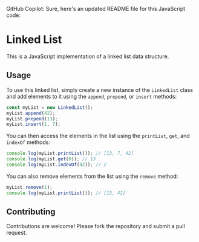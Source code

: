 GitHub Copilot: Sure, here's an updated README file for this JavaScript code:

# Linked List

This is a JavaScript implementation of a linked list data structure.

## Usage

To use this linked list, simply create a new instance of the `LinkedList` class and add elements to it using the `append`, `prepend`, or `insert` methods:

```javascript
const myList = new LinkedList();
myList.append(42);
myList.prepend(13);
myList.insert(1, 7);
```

You can then access the elements in the list using the `printList`, `get`, and `indexOf` methods:

```javascript
console.log(myList.printList()); // [13, 7, 42]
console.log(myList.get(0)); // 13
console.log(myList.indexOf(42)); // 2
```

You can also remove elements from the list using the `remove` method:

```javascript
myList.remove(1);
console.log(myList.printList()); // [13, 42]
```

## Contributing

Contributions are welcome! Please fork the repository and submit a pull request.